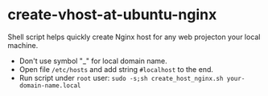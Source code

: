 # create-vhost-at-ubuntu-nginx

Shell script helps quickly create Nginx host for any web projecton your local machine.

- Don't use symbol "_" for local domain name.
- Open file `/etc/hosts` and add string `#localhost` to the end.
- Run script under `root` user: `sudo -s;sh create_host_nginx.sh your-domain-name.local`
